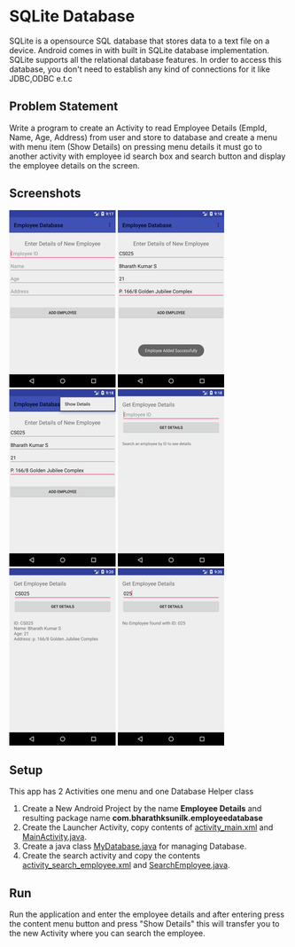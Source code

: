 # SQLite Database
SQLite is a opensource SQL database that stores data to a text file on a device. Android comes in with built in SQLite database implementation. SQLite supports all the relational database features. In order to access this database, you don't need to establish any kind of connections for it like JDBC,ODBC e.t.c

## Problem Statement
Write a program to create an Activity to read Employee Details (EmpId, Name, Age, Address) from user and store to database and create a menu with menu item (Show Details) on pressing menu details it must go to another activity with employee id search box and search button and display the employee details on the screen.

## Screenshots
![Alt text](screenshots/1a.png?raw=true)
![Alt text](screenshots/1b.png?raw=true)
![Alt text](screenshots/1c.png?raw=true)
![Alt text](screenshots/1d.png?raw=true)
![Alt text](screenshots/1e.png?raw=true)
![Alt text](screenshots/1f.png?raw=true)

## Setup
This app has 2 Activities one menu and one Database Helper class
1. Create a New Android Project by the name **Employee Details** and resulting package name **com.bharathksunilk.employeedatabase**
2. Create the Launcher Activity, copy contents of [activity_main.xml](xml/activity_main.xml) and [MainActivity.java](java/com/bharathksunilk/employeedatabase/MainActivity.java).
3. Create a java class [MyDatabase.java](java/com/bharathksunilk/employeedatabase/MyDatabase.java) for managing Database.
4. Create the search activity and copy the contents [activity_search_employee.xml](xml/activity_search_employee.xml) and [SearchEmployee.java](java/com/bharathksunilk/employeedatabase/SearchEmployee.java).

## Run
Run the application and enter the employee details and after entering press the content menu button and press "Show Details" this will transfer you to the new Activity where you can search the employee.
